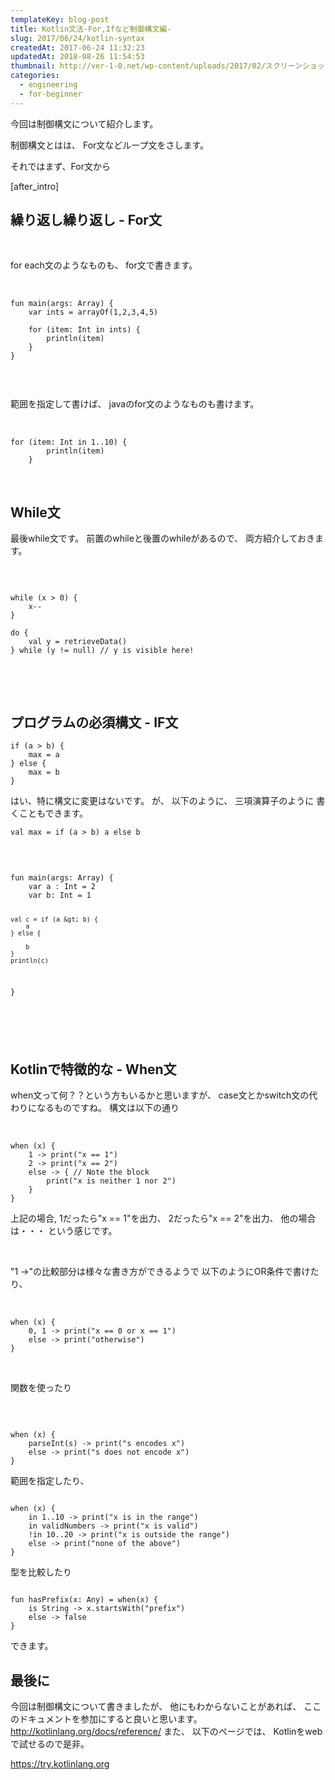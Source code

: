 ```yaml
---
templateKey: blog-post
title: Kotlin文法-For,Ifなど制御構文編-
slug: 2017/06/24/kotlin-syntax
createdAt: 2017-06-24 11:32:23
updatedAt: 2018-08-26 11:54:53
thumbnail: http://ver-1-0.net/wp-content/uploads/2017/02/スクリーンショット-2017-02-05-22.49.48.png
categories: 
  - engineering
  - for-beginner
---
```


今回は制御構文について紹介します。

制御構文とはは、
For文などループ文をさします。

それではまず、For文から

[after_intro]
<h2 class="chapter">繰り返し繰り返し - For文</h2>
&nbsp;

for each文のようなものも、
for文で書きます。

&nbsp;
<pre><code class="language-kotlin">fun main(args: Array) {
    var ints = arrayOf(1,2,3,4,5)

    for (item: Int in ints) {
        println(item)
    }
}

</code></pre>
&nbsp;

範囲を指定して書けば、
javaのfor文のようなものも書けます。

&nbsp;
<pre><code class="language-kotlin">for (item: Int in 1..10) {
        println(item)
    }
</code></pre>
&nbsp;
<h2 class="chapter">While文</h2>
最後while文です。
前置のwhileと後置のwhileがあるので、
両方紹介しておきます。

&nbsp;
<pre><code class="language-kotlin">
while (x &gt; 0) {
    x--
}

do {
    val y = retrieveData()
} while (y != null) // y is visible here!
</code></pre>
&nbsp;

&nbsp;
<h2 class="chapter">プログラムの必須構文 - IF文</h2>
<pre><code class="language-kotlin">if (a &gt; b) {
    max = a
} else {
    max = b
}
</code></pre>
はい、特に構文に変更はないです。
が、
以下のように、
三項演算子のように
書くこともできます。
<pre><code class="language-kotlin">val max = if (a &gt; b) a else b</code></pre>
&nbsp;
<pre><code class="language-kotlin">
fun main(args: Array) {
    var a : Int = 2
    var b: Int = 1

    val c = if (a &gt; b) {
        a
    } else {

        b
    }
    println(c)
}

</code></pre>
&nbsp;
<h2 class="chapter">Kotlinで特徴的な - When文</h2>
when文って何？？という方もいるかと思いますが、
case文とかswitch文の代わりになるものですね。
構文は以下の通り

&nbsp;
<pre><code class="language-kotlin">when (x) {
    1 -&gt; print("x == 1")
    2 -&gt; print("x == 2")
    else -&gt; { // Note the block
        print("x is neither 1 nor 2")
    }
}
</code></pre>
上記の場合,
1だったら"x == 1"を出力、
2だったら"x == 2"を出力、
他の場合は・・・
という感じです。

&nbsp;

"1 -&gt;"の比較部分は様々な書き方ができるようで
以下のようにOR条件で書けたり、

&nbsp;
<pre><code class="language-kotlin">when (x) {
    0, 1 -&gt; print("x == 0 or x == 1")
    else -&gt; print("otherwise")
}
</code></pre>
&nbsp;

関数を使ったり

&nbsp;
<pre><code class="language-kotlin">
when (x) {
    parseInt(s) -&gt; print("s encodes x")
    else -&gt; print("s does not encode x")
}
</code></pre>
範囲を指定したり、
<pre><code class="language-kotlin">
when (x) {
    in 1..10 -&gt; print("x is in the range")
    in validNumbers -&gt; print("x is valid")
    !in 10..20 -&gt; print("x is outside the range")
    else -&gt; print("none of the above")
}
</code></pre>
型を比較したり
<pre><code class="language-kotlin">
fun hasPrefix(x: Any) = when(x) {
    is String -&gt; x.startsWith("prefix")
    else -&gt; false
}
</code></pre>
できます。
<h2 class="chapter">最後に</h2>
今回は制御構文について書きましたが、
他にもわからないことがあれば、
ここのドキュメントを参加にすると良いと思います。
<a href="http://kotlinlang.org/docs/reference/">http://kotlinlang.org/docs/reference/</a>
また、
以下のページでは、
Kotlinをwebで試せるので是非。

<a href="https://try.kotlinlang.org">https://try.kotlinlang.org</a>

